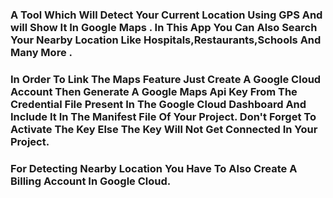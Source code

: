 ### A Tool Which Will Detect Your Current Location Using GPS And will Show It In Google Maps . In This App You Can Also Search Your Nearby Location Like Hospitals,Restaurants,Schools And Many More .
### In Order To Link The Maps Feature Just Create A Google Cloud Account Then Generate A Google Maps Api Key From The Credential File Present In The Google Cloud Dashboard And Include It In The Manifest File Of Your Project. Don't Forget To Activate The Key Else The Key Will Not Get Connected In Your Project.
### For Detecting Nearby Location You Have To Also Create A Billing Account In Google Cloud. 
